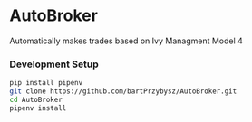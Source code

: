 # AutoBroker
Automatically makes trades based on Ivy Managment Model 4

### Development Setup

```bash
pip install pipenv
git clone https://github.com/bartPrzybysz/AutoBroker.git
cd AutoBroker
pipenv install
```
